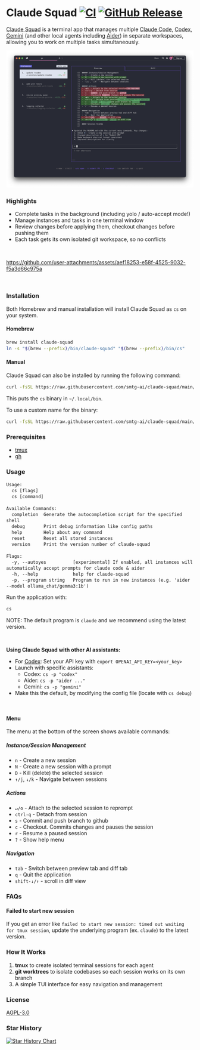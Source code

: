# Claude Squad [![CI](https://github.com/smtg-ai/claude-squad/actions/workflows/build.yml/badge.svg)](https://github.com/smtg-ai/claude-squad/actions/workflows/build.yml) [![GitHub Release](https://img.shields.io/github/v/release/smtg-ai/claude-squad)](https://github.com/smtg-ai/claude-squad/releases/latest)

[Claude Squad](https://smtg-ai.github.io/claude-squad/) is a terminal app that manages multiple [Claude Code](https://github.com/anthropics/claude-code), [Codex](https://github.com/openai/codex), [Gemini](https://github.com/google-gemini/gemini-cli) (and other local agents including [Aider](https://github.com/Aider-AI/aider)) in separate workspaces, allowing you to work on multiple tasks simultaneously.


![Claude Squad Screenshot](assets/screenshot.png)

### Highlights
- Complete tasks in the background (including yolo / auto-accept mode!)
- Manage instances and tasks in one terminal window
- Review changes before applying them, checkout changes before pushing them
- Each task gets its own isolated git workspace, so no conflicts

<br />

https://github.com/user-attachments/assets/aef18253-e58f-4525-9032-f5a3d66c975a

<br />

### Installation

Both Homebrew and manual installation will install Claude Squad as `cs` on your system.

#### Homebrew

```bash
brew install claude-squad
ln -s "$(brew --prefix)/bin/claude-squad" "$(brew --prefix)/bin/cs"
```

#### Manual

Claude Squad can also be installed by running the following command:

```bash
curl -fsSL https://raw.githubusercontent.com/smtg-ai/claude-squad/main/install.sh | bash
```

This puts the `cs` binary in `~/.local/bin`.

To use a custom name for the binary:

```bash
curl -fsSL https://raw.githubusercontent.com/smtg-ai/claude-squad/main/install.sh | bash -s -- --name <your-binary-name>
```

### Prerequisites

- [tmux](https://github.com/tmux/tmux/wiki/Installing)
- [gh](https://cli.github.com/)

### Usage

```
Usage:
  cs [flags]
  cs [command]

Available Commands:
  completion  Generate the autocompletion script for the specified shell
  debug       Print debug information like config paths
  help        Help about any command
  reset       Reset all stored instances
  version     Print the version number of claude-squad

Flags:
  -y, --autoyes          [experimental] If enabled, all instances will automatically accept prompts for claude code & aider
  -h, --help             help for claude-squad
  -p, --program string   Program to run in new instances (e.g. 'aider --model ollama_chat/gemma3:1b')
```

Run the application with:

```bash
cs
```
NOTE: The default program is `claude` and we recommend using the latest version.

<br />

<b>Using Claude Squad with other AI assistants:</b>
- For [Codex](https://github.com/openai/codex): Set your API key with `export OPENAI_API_KEY=<your_key>`
- Launch with specific assistants:
   - Codex: `cs -p "codex"`
   - Aider: `cs -p "aider ..."`
   - Gemini: `cs -p "gemini"`
- Make this the default, by modifying the config file (locate with `cs debug`)

<br />

#### Menu
The menu at the bottom of the screen shows available commands: 

##### Instance/Session Management
- `n` - Create a new session
- `N` - Create a new session with a prompt
- `D` - Kill (delete) the selected session
- `↑/j`, `↓/k` - Navigate between sessions

##### Actions
- `↵/o` - Attach to the selected session to reprompt
- `ctrl-q` - Detach from session
- `s` - Commit and push branch to github
- `c` - Checkout. Commits changes and pauses the session
- `r` - Resume a paused session
- `?` - Show help menu

##### Navigation
- `tab` - Switch between preview tab and diff tab
- `q` - Quit the application
- `shift-↓/↑` - scroll in diff view

### FAQs

#### Failed to start new session

If you get an error like `failed to start new session: timed out waiting for tmux session`, update the
underlying program (ex. `claude`) to the latest version.

### How It Works

1. **tmux** to create isolated terminal sessions for each agent
2. **git worktrees** to isolate codebases so each session works on its own branch
3. A simple TUI interface for easy navigation and management

### License

[AGPL-3.0](LICENSE.md)

### Star History

[![Star History Chart](https://api.star-history.com/svg?repos=smtg-ai/claude-squad&type=Date)](https://www.star-history.com/#smtg-ai/claude-squad&Date)
